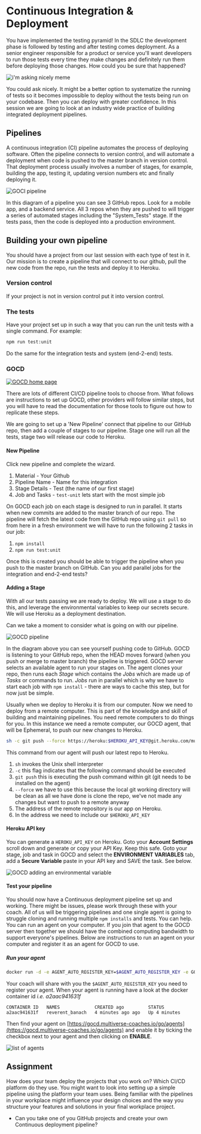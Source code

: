 # Continuous Integration & Deployment

You have implemented the testing pyramid! In the SDLC the development phase is followed by testing and after testing comes deployment. As a senior engineer responsible for a product or service you'll want developers to run those tests every time they make changes and definitely run them before deploying those changes. How could you be sure that happened?

![i'm asking nicely meme](http://memecrunch.com/meme/39GYR/you-have-to-ask-me-nicely/image.jpg)

You could ask nicely. It might be a better option to systematize the running of tests so it becomes impossible to deploy without the tests being run on your codebase. Then you can deploy with greater confidence. In this session we are going to look at an industry wide practice of building integrated deployment pipelines.

## Pipelines

A continuous integration (CI) pipeline automates the process of deploying software. Often the pipeline connects to version control, and will automate a deployment when code is pushed to the master branch in version control. That deployment process usually involves a number of stages, for example, building the app, testing it, updating version numbers etc and finally deploying it.

![GOCI pipeline](https://pnguyen.io/posts/a-sample-gocd-pipeline/images/value-stream-map.png)

In this diagram of a pipeline you can see 3 GitHub repos. Look for a mobile app, and a backend service. All 3 repos when they are pushed to will trigger a series of automated stages including the "System_Tests" stage. If the tests pass, then the code is deployed into a production environment.

## Building your own pipeline

You should have a project from our last session with each type of test in it. Our mission is to create a pipeline that will connect to our github, pull the new code from the repo, run the tests and deploy it to Heroku.

### Version control

If your project is not in version control put it into version control.

### The tests

Have your project set up in such a way that you can run the unit tests with a single command. For example:
```sh
npm run test:unit
```
Do the same for the integration tests and system (end-2-end) tests.

### GOCD

[![GOCD home page](https://user-images.githubusercontent.com/4499581/143463259-1e8eac57-abda-4e54-9531-bd9880271e95.png)](https://www.gocd.org/)

There are lots of different CI/CD pipeline tools to choose from. What follows are instructions to set up GOCD, other providers will follow similar steps, but you will have to read the documentation for those tools to figure out how to replicate these steps.

We are going to set up a 'New Pipeline' connect that pipeline to our GitHub repo, then add a couple of stages to our pipeline. Stage one will run all the tests, stage two will release our code to Heroku.

#### New Pipeline

Click new pipeline and complete the wizard.

1. Material - Your Github
1. Pipeline Name - Name for this integration
1. Stage Details - Test (the name of our first stage)
1. Job and Tasks - `test-unit` lets start with the most simple job

On GOCD each job on each stage is designed to run in parallel. It starts when new commits are added to the master branch of our repo. The pipeline will fetch the latest code from the GitHub repo using `git pull` so from here in a fresh environment we will have to run the following 2 tasks in our job:

1. `npm install`
1. `npm run test:unit`

Once this is created you should be able to trigger the pipeline when you push to the master branch on GitHub. Can you add parallel jobs for the integration and end-2-end tests? 

#### Adding a Stage

With all our tests passing we are ready to deploy. We will use a stage to do this, and leverage the environmental variables to keep our secrets secure. We will use Heroku as a deployment destination.

Can we take a moment to consider what is going on with our pipeline.

![GOCD pipeline](https://user-images.githubusercontent.com/4499581/143427549-a1adea94-b977-4d80-9fa2-cbe9e00b248e.png)

In the diagram above you can see yourself pushing code to GitHub. GOCD is listening to your GitHub repo, when the HEAD moves forward (when you push or merge to master branch) the pipeline is triggered. GOCD server selects an available agent to run your stages on. The agent clones your repo, then runs each _Stage_ which contains the _Jobs_ which are made up of _Tasks_ or commands to run. _Jobs_ run in parallel which is why we have to start each job with `npm install` - there are ways to cache this step, but for now just be simple.

Usually when we deploy to Heroku it is from our computer. Now we need to deploy from a remote computer. This is part of the knowledge and skill of building and maintaining pipelines. You need remote computers to do things for you. In this instance we need a remote computer, our GOCD agent, that will be Ephemeral, to push our new changes to Heroku.

```sh
sh -c git push --force https://heroku:$HEROKU_API_KEY@git.heroku.com/multiverse-kanban.git HEAD:master
```

This command from our agent will push our latest repo to Heroku.

1. `sh` invokes the Unix shell interpreter
1. `-c` this flag indicates that the following command should be executed
1. `git push` this is executing the push command within git (git needs to be installed on the agent)
1. `--force` we have to use this because the local git working directory will be clean as all we have done is clone the repo, we've not made any changes but want to push to a remote anyway
1. The address of the remote repository is our app on Heroku.
1. In the address we need to include our `$HEROKU_API_KEY`

#### Heroku API key

You can generate a `HEROKU_API_KEY` on Heroku. Goto your __Account Settings__ scroll down and generate or copy your API Key. Keep this safe. Goto your stage, job and task in GOCD and select the __ENVIRONMENT VARIABLES__ tab, add a __Secure Variable__ paste in your API key and SAVE the task. See below.

![GOCD adding an environmental variable](https://user-images.githubusercontent.com/4499581/143431081-fae08785-67bd-4f82-8f08-8ce91af680a1.png)

#### Test your pipeline

You should now have a Continuous deployment pipeline set up and working. There might be issues, please work through these with your coach. All of us will be triggering pipelines and one single agent is going to struggle cloning and running multiple `npm installs` and tests. You can help. You can run an agent on your computer. If you join that agent to the GOCD server then together we should have the combined computing bandwidth to support everyone's pipelines. Below are instructions to run an agent on your computer and register it as an agent for GOCD to use.

##### Run your agent

```sh
docker run -d -e AGENT_AUTO_REGISTER_KEY=$AGENT_AUTO_REGISTER_KEY -e GO_SERVER_URL=https://gocd.multiverse-coaches.io/go bmordan/gocd-agent
```
Your coach will share with you the `$AGENT_AUTO_REGISTER_KEY` you need to register your agent. When your agent is running have a look at the docker container id _i.e. a2aac941631f_

```
CONTAINER ID   NAMES             CREATED ago         STATUS
a2aac941631f   reverent_banach   4 minutes ago ago   Up 4 minutes
```
Then find your agent on [https://gocd.multiverse-coaches.io/go/agents](https://gocd.multiverse-coaches.io/go/agents) and enable it by ticking the checkbox next to your agent and then clicking on __ENABLE__.

![list of agents](https://user-images.githubusercontent.com/4499581/143434239-b8aaf01e-3a18-4c5b-b835-45e85ebe4f85.png)

## Assignment

How does your team deploy the projects that you work on? Which CI/CD platform do they use. You might want to look into setting up a simple pipeline using the platform your team uses. Being familiar with the pipelines in your workplace might influence your design choices and the way you structure your features and solutions in your final workplace project.

* Can you take one of you GitHub projects and create your own Continuous deployment pipeline?
